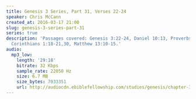 ```yaml
---
title: Genesis 3 Series, Part 31, Verses 22-24
speaker: Chris McCann
created_at: 2016-03-17 21:00
slug: genesis-3-series-part-31
series: true
description: 'Passages covered: Genesis 3:22-24, Daniel 10:13, Proverbs 3:13-18, 1
  Corinthians 1:18-21,30, Matthew 13:10-15.'
audio:
  mp3_low:
    length: '29:18'
    bitrate: 32 Kbps
    sample_rate: 22050 Hz
    size: 6.7 MB
    size_bytes: 7033351
    url: http://audiocdn.ebiblefellowship.com/studies/genesis/chapter-3/2016.03.17_McCann_-_Genesis_3_Series_Part_31.mp3
---
```

